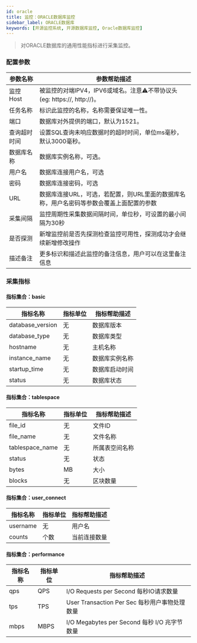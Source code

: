 ```yaml
---
id: oracle  
title: 监控：ORACLE数据库监控      
sidebar_label: ORACLE数据库   
keywords: [开源监控系统, 开源数据库监控, Oracle数据库监控]
---
```


> 对ORACLE数据库的通用性能指标进行采集监控。

### 配置参数

|  参数名称  |                        参数帮助描述                        |
|--------|------------------------------------------------------|
| 监控Host | 被监控的对端IPV4，IPV6或域名。注意⚠️不带协议头(eg: https://, http://)。 |
| 任务名称   | 标识此监控的名称，名称需要保证唯一性。                                  |
| 端口     | 数据库对外提供的端口，默认为1521。                                  |
| 查询超时时间 | 设置SQL查询未响应数据时的超时时间，单位ms毫秒，默认3000毫秒。                  |
| 数据库名称  | 数据库实例名称，可选。                                          |
| 用户名    | 数据库连接用户名，可选                                          |
| 密码     | 数据库连接密码，可选                                           |
| URL    | 数据库连接URL，可选，若配置，则URL里面的数据库名称，用户名密码等参数会覆盖上面配置的参数      |
| 采集间隔   | 监控周期性采集数据间隔时间，单位秒，可设置的最小间隔为30秒                       |
| 是否探测   | 新增监控前是否先探测检查监控可用性，探测成功才会继续新增修改操作                     |
| 描述备注   | 更多标识和描述此监控的备注信息，用户可以在这里备注信息                          |

### 采集指标

#### 指标集合：basic

|       指标名称       | 指标单位 | 指标帮助描述  |
|------------------|------|---------|
| database_version | 无    | 数据库版本   |
| database_type    | 无    | 数据库类型   |
| hostname         | 无    | 主机名称    |
| instance_name    | 无    | 数据库实例名称 |
| startup_time     | 无    | 数据库启动时间 |
| status           | 无    | 数据库状态   |

#### 指标集合：tablespace

|      指标名称       | 指标单位 | 指标帮助描述  |
|-----------------|------|---------|
| file_id         | 无    | 文件ID    |
| file_name       | 无    | 文件名称    |
| tablespace_name | 无    | 所属表空间名称 |
| status          | 无    | 状态      |
| bytes           | MB   | 大小      |
| blocks          | 无    | 区块数量    |

#### 指标集合：user_connect

|   指标名称   | 指标单位 | 指标帮助描述 |
|----------|------|--------|
| username | 无    | 用户名    |
| counts   | 个数   | 当前连接数量 |

#### 指标集合：performance

| 指标名称 | 指标单位 |                指标帮助描述                 |
|------|------|---------------------------------------|
| qps  | QPS  | I/O Requests per Second 每秒IO请求数量      |
| tps  | TPS  | User Transaction Per Sec 每秒用户事物处理数量   |
| mbps | MBPS | I/O Megabytes per Second 每秒 I/O 兆字节数量 |

